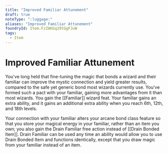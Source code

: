 ```yaml
---
title: "Improved Familiar Attunement"
draft: true
noteType: ":luggage:"
aliases: "Improved Familiar Attunement"
foundryId: Item.FzZAKGq29tGgFJuW
tags:
  - Item
---
```


# Improved Familiar Attunement

You've long held that fine-tuning the magic that bonds a wizard and their familiar can improve the mystic connection and yield greater results, compared to the safe yet generic bond most wizards currently use. You've formed such a pact with your familiar, gaining more advantages from it than most wizards. You gain the [[Familiar]] wizard feat. Your familiar gains an extra ability, and it gains an additional extra ability when you reach 6th, 12th, and 18th levels.

Your connection with your familiar alters your arcane bond class feature so that you store your magical energy in your familiar, rather than an item you own; you also gain the Drain Familiar free action instead of [[Drain Bonded Item]]. Drain Familiar can be used any time an ability would allow you to use Drain Bonded Item and functions identically, except that you draw magic from your familiar instead of an item.
